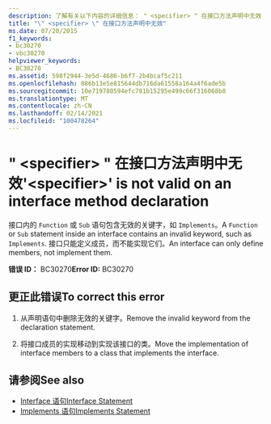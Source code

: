 ```yaml
---
description: 了解有关以下内容的详细信息： " <specifier> " 在接口方法声明中无效
title: "\" <specifier> \" 在接口方法声明中无效"
ms.date: 07/20/2015
f1_keywords:
- bc30270
- vbc30270
helpviewer_keywords:
- BC30270
ms.assetid: 598f2944-3e5d-4686-b6f7-2b4bcaf5c211
ms.openlocfilehash: 086b13e5e815644db716da61558a164a4f6ade5b
ms.sourcegitcommit: 10e719780594efc781b15295e499c66f316068b8
ms.translationtype: MT
ms.contentlocale: zh-CN
ms.lasthandoff: 02/14/2021
ms.locfileid: "100478264"
---
```

# <a name="specifier-is-not-valid-on-an-interface-method-declaration"></a><span data-ttu-id="698c9-103">" \<specifier> " 在接口方法声明中无效</span><span class="sxs-lookup"><span data-stu-id="698c9-103">'\<specifier>' is not valid on an interface method declaration</span></span>

<span data-ttu-id="698c9-104">接口内的 `Function` 或 `Sub` 语句包含无效的关键字，如 `Implements`。</span><span class="sxs-lookup"><span data-stu-id="698c9-104">A `Function` or `Sub` statement inside an interface contains an invalid keyword, such as `Implements`.</span></span> <span data-ttu-id="698c9-105">接口只能定义成员，而不能实现它们。</span><span class="sxs-lookup"><span data-stu-id="698c9-105">An interface can only define members, not implement them.</span></span>  
  
 <span data-ttu-id="698c9-106">**错误 ID：** BC30270</span><span class="sxs-lookup"><span data-stu-id="698c9-106">**Error ID:** BC30270</span></span>  
  
## <a name="to-correct-this-error"></a><span data-ttu-id="698c9-107">更正此错误</span><span class="sxs-lookup"><span data-stu-id="698c9-107">To correct this error</span></span>  
  
1. <span data-ttu-id="698c9-108">从声明语句中删除无效的关键字。</span><span class="sxs-lookup"><span data-stu-id="698c9-108">Remove the invalid keyword from the declaration statement.</span></span>  
  
2. <span data-ttu-id="698c9-109">将接口成员的实现移动到实现该接口的类。</span><span class="sxs-lookup"><span data-stu-id="698c9-109">Move the implementation of interface members to a class that implements the interface.</span></span>  
  
## <a name="see-also"></a><span data-ttu-id="698c9-110">请参阅</span><span class="sxs-lookup"><span data-stu-id="698c9-110">See also</span></span>

- [<span data-ttu-id="698c9-111">Interface 语句</span><span class="sxs-lookup"><span data-stu-id="698c9-111">Interface Statement</span></span>](../language-reference/statements/interface-statement.md)
- [<span data-ttu-id="698c9-112">Implements 语句</span><span class="sxs-lookup"><span data-stu-id="698c9-112">Implements Statement</span></span>](../language-reference/statements/implements-statement.md)
